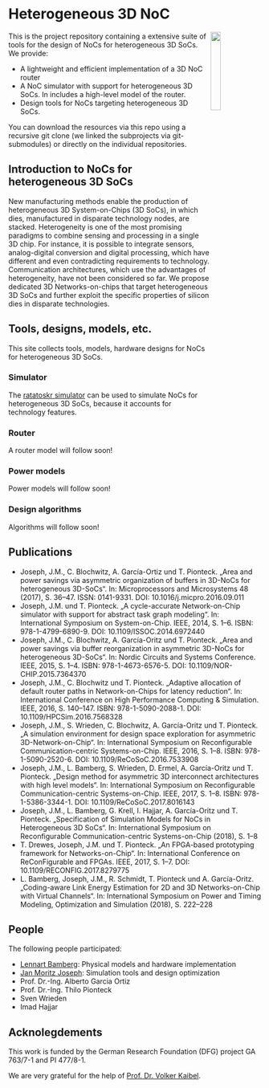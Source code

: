 # Heterogeneous 3D NoC

<img src="https://github.com/jmjos/heterogeneous-3D-NoC/raw/master/docs/figs/heterogeneous3DNoC.png" width=20% align=right>

This is the project repository containing a extensive suite of tools for the design of NoCs for heterogeneous 3D SoCs. We provide:
- A lightweight and efficient implementation of a 3D NoC router 
- A NoC simulator with support for heterogeneous 3D SoCs. In includes a high-level model of the router.
- Design tools for NoCs targeting heterogeneous 3D SoCs.

You can download the resources via this repo using a recursive git clone (we linked the subprojects via git-submodules) or directly on the individual repositories.

## Introduction to NoCs for heterogeneous 3D SoCs

New manufacturing methods enable the production of heterogeneous 3D System-on-Chips (3D SoCs), in which dies, manufactured in disparate technology nodes, are stacked. Heterogeneity is one of the most promising paradigms to combine sensing and processing in a single 3D chip. For instance, it is possible to integrate sensors, analog-digital conversion and digital processing, which have different and even contradicting requirements to technology. Communication architectures, which use the advantages of heterogeneity, have not been considered so far. We propose dedicated 3D Networks-on-chips that target heterogeneous 3D SoCs and further exploit the specific properties of silicon dies in disparate technologies. 

## Tools, designs, models, etc.

This site collects tools, models, hardware designs for NoCs for heterogeneous 3D SoCs.

### Simulator

The [ratatoskr simulator](github.com/jmjos/ratatoskr) can be used to simulate NoCs for heterogeneous 3D SoCs, because it accounts for technology features.

### Router

A router model will follow soon!

### Power models

Power models will follow soon!

### Design algorithms

Algorithms will follow soon!

## Publications

- Joseph, J.M., C. Blochwitz, A. García-Ortiz und T. Pionteck. „Area and power savings via asymmetric organization of buffers in 3D-NoCs for heterogeneous 3D-SoCs“. In: Microprocessors and Microsystems 48 (2017), S. 36–47. ISSN: 0141-9331. DOI: 10.1016/j.micpro.2016.09.011
- Joseph, J.M. und T. Pionteck. „A cycle-accurate Network-on-Chip simulator with support for abstract task graph modeling“. In: International Symposium on System-on-Chip. IEEE, 2014, S. 1–6. ISBN: 978-1-4799-6890-9. DOI: 10.1109/ISSOC.2014.6972440
- Joseph, J.M., C. Blochwitz, A. García-Oritz und T. Pionteck. „Area and power savings via buffer reorganization in asymmetric 3D-NoCs for heterogeneous 3D-SoCs“. In: Nordic Circuits and Systems Conference. IEEE, 2015, S. 1–4. ISBN: 978-1-4673-6576-5. DOI: 10.1109/NOR-CHIP.2015.7364370
- Joseph, J.M., C. Blochwitz und T. Pionteck. „Adaptive allocation of default router paths in Network-on-Chips for latency reduction“. In: International Conference on High Performance Computing & Simulation. IEEE, 2016, S. 140–147. ISBN: 978-1-5090-2088-1. DOI: 10.1109/HPCSim.2016.7568328
- Joseph, J.M., S. Wrieden, C. Blochwitz, A. García-Oritz und T. Pionteck. „A simulation environment for design space exploration for asymmetric 3D-Network-on-Chip“. In: International Symposium on Reconfigurable Communication-centric Systems-on-Chip. IEEE, 2016, S. 1–8. ISBN: 978-1-5090-2520-6. DOI: 10.1109/ReCoSoC.2016.7533908
- Joseph, J.M., L. Bamberg, S. Wrieden, D. Ermel, A. García-Oritz und T. Pionteck. „Design method for asymmetric 3D interconnect architectures with high level models“. In: International Symposium on Reconfigurable Communication-centric Systems-on-Chip.
IEEE, 2017, S. 1–8. ISBN: 978-1-5386-3344-1. DOI: 10.1109/ReCoSoC.2017.8016143
- Joseph, J.M., L. Bamberg, G. Krell, I. Hajjar, A. García-Oritz und T. Pionteck. „Specification of Simulation Models for NoCs in Heterogeneous 3D SoCs“. In: International Symposium on Reconfigurable Communication-centric Systems-on-Chip (2018), S. 1–8
- T. Drewes, Joseph, J.M. und T. Pionteck. „An FPGA-based prototyping framework for Networks-on-Chip“. In: International Conference on ReConFigurable and FPGAs. IEEE, 2017, S. 1–7. DOI: 10.1109/RECONFIG.2017.8279775
- L. Bamberg, Joseph, J.M., R. Schmidt, T. Pionteck und A. García-Oritz. „Coding-aware Link Energy Estimation for 2D and 3D Networks-on-Chip with Virtual Channels“. In: International Symposium on Power and Timing Modeling, Optimization and Simulation (2018), S. 222–228

## People 
The following people participated:
- [Lennart Bamberg](github.com/lennartjanis): Physical models and hardware implementation
- [Jan Moritz Joseph](https://github.com/jmjos): Simulation tools and design optimization
- Prof. Dr.-Ing. Alberto Garcia Ortiz
- Prof. Dr.-Ing. Thilo Pionteck
- Sven Wrieden
- Imad Hajjar

## Acknolegdements

This work is funded by the German Research Foundation (DFG) project GA 763/7-1 and PI 477/8-1.

We are very grateful for the help of [Prof. Dr. Volker Kaibel](https://www.math.uni-magdeburg.de/~kaibel/).
